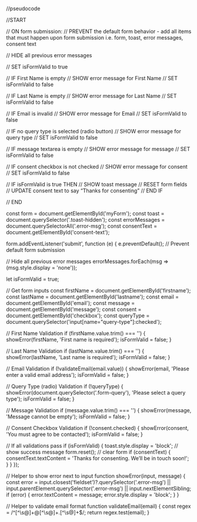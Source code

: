 //pseudocode

//START

// ON form submission:
// PREVENT the default form behavior - add all items that must happen upon form submission i.e. form, toast, error messages, consent text

// HIDE all previous error messages

// SET isFormValid to true

// IF First Name is empty
// SHOW error message for First Name
// SET isFormValid to false

// IF Last Name is empty
// SHOW error message for Last Name
// SET isFormValid to false

// IF Email is invalid
// SHOW error message for Email
// SET isFormValid to false

// IF no query type is selected (radio button)
// SHOW error message for query type
// SET isFormValid to false

// IF message textarea is empty
// SHOW error message for message
// SET isFormValid to false

// IF consent checkbox is not checked
// SHOW error message for consent
// SET isFormValid to false

// IF isFormValid is true THEN
// SHOW toast message
// RESET form fields
// UPDATE consent text to say “Thanks for consenting”
// END IF

// END

const form = document.getElementById('myForm');
const toast = document.querySelector('.toast-hidden');
const errorMessages = document.querySelectorAll('.error-msg');
const consentText = document.getElementById('consent-text');

form.addEventListener('submit', function (e) {
e.preventDefault(); // Prevent default form submission

// Hide all previous error messages
errorMessages.forEach(msg => (msg.style.display = 'none'));

let isFormValid = true;

// Get form inputs
const firstName = document.getElementById('firstname');
const lastName = document.getElementById('lastname');
const email = document.getElementById('email');
const message = document.getElementById('message');
const consent = document.getElementById('checkbox');
const queryType = document.querySelector('input[name="query-type"]:checked');

// First Name Validation
if (firstName.value.trim() === '') {
showError(firstName, 'First name is required');
isFormValid = false;
}

// Last Name Validation
if (lastName.value.trim() === '') {
showError(lastName, 'Last name is required');
isFormValid = false;
}

// Email Validation
if (!validateEmail(email.value)) {
showError(email, 'Please enter a valid email address');
isFormValid = false;
}

// Query Type (radio) Validation
if (!queryType) {
showError(document.querySelector('.form-query'), 'Please select a query type');
isFormValid = false;
}

// Message Validation
if (message.value.trim() === '') {
showError(message, 'Message cannot be empty');
isFormValid = false;
}

// Consent Checkbox Validation
if (!consent.checked) {
showError(consent, 'You must agree to be contacted');
isFormValid = false;
}

// If all validations pass
if (isFormValid) {
toast.style.display = 'block'; // show success message
form.reset(); // clear form
if (consentText) {
consentText.textContent = 'Thanks for consenting. We’ll be in touch soon!';
}
}
});

// Helper to show error next to input
function showError(input, message) {
const error = input.closest('fieldset')?.querySelector('.error-msg') ||
input.parentElement.querySelector('.error-msg') ||
input.nextElementSibling;
if (error) {
error.textContent = message;
error.style.display = 'block';
}
}

// Helper to validate email format
function validateEmail(email) {
const regex = /^[^\s@]+@[^\s@]+\.[^\s@]+$/;
return regex.test(email);
}
